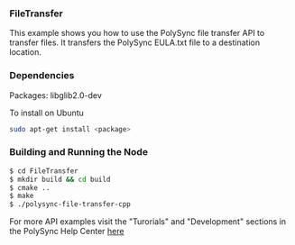 ### FileTransfer

This example shows you how to use the PolySync file transfer API to transfer files.  It transfers
the PolySync EULA.txt file to a destination location.

### Dependencies

Packages: libglib2.0-dev

To install on Ubuntu

```bash
sudo apt-get install <package>
```

### Building and Running the Node

```bash
$ cd FileTransfer 
$ mkdir build && cd build
$ cmake ..
$ make
$ ./polysync-file-transfer-cpp
```

For more API examples visit the "Turorials" and "Development" sections in the PolySync Help Center [here](https://help.polysync.io/articles/)